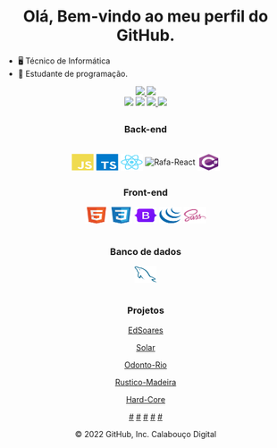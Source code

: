 <div align="center" >
  <h1>Olá, Bem-vindo ao meu perfil do GitHub. </h1>
  
</div>

- 🖥️ Técnico de Informática
- 🌱 Estudante de programação.

<div align="center">
  <a href="https://github.com/Edsoares01">
  <img height="150em" src="https://github-readme-stats.vercel.app/api?username=Edsoares01&show_icons=true&theme=dark&include_all_commits=true&count_private=true"/>
  <img height="150em" src="https://github-readme-stats.vercel.app/api/top-langs/?username=Edsoares01&layout=compact&langs_count=7&theme=dark"/>
</div>

 <!-- REDES SOCIAIS -->
 
<div align="center"> 
 <a href="https://www.linkedin.com/in/edivaldo-soares-3998b2193/" target="_blank"><img src="https://img.shields.io/badge/-LinkedIn-%230077B5?style=for-the-badge&logo=linkedin&logoColor=white" target="_blank"></a> 
  <a href="https://www.instagram.com/edsoares__/" target="_blank"><img src="https://img.shields.io/badge/-Instagram-%23E4405F?style=for-the-badge&logo=instagram&logoColor=white" target="_blank"></a>
  <a href = "mailto:contatoedivaldosoares2015.1@gmail.com"><img src="https://img.shields.io/badge/-Gmail-%23333?style=for-the-badge&logo=gmail&logoColor=white" target="_blank">
  </a><a href="https://www.youtube.com/channel/UC_-uuuZbY0AAt9CViNzvc-Q" target="_blank"><img src="https://img.shields.io/badge/YouTube-FF0000?style=for-the-badge&logo=youtube&logoColor=white" target="_blank"></a> 
 
 
</div>

  
  ##


<div align='center'>
    
<h3> Back-end </h3>

<div style="display: inline_block"></br>
  <img align="center" alt="Rafa-Js" height="30" width="40" src="https://raw.githubusercontent.com/devicons/devicon/master/icons/javascript/javascript-plain.svg">
  <img align="center" alt="Rafa-Ts" height="30" width="40" src="https://raw.githubusercontent.com/devicons/devicon/master/icons/typescript/typescript-plain.svg">
  <img align="center" alt="Rafa-React" height="30" width="40" src="https://raw.githubusercontent.com/devicons/devicon/master/icons/react/react-original.svg">
 
  <img align="center" alt="Rafa-React" height="30" width="40" src="https://cdn.jsdelivr.net/gh/devicons/devicon/icons/adonisjs/adonisjs-original.svg">
          
  
  <img align="center" alt="Rafa-Csharp" height="30" width="40" src="https://raw.githubusercontent.com/devicons/devicon/master/icons/csharp/csharp-original.svg">
</div>



 ##


<div align='center'>
    
<h3> Front-end </h3>

<img align="center" alt="HTML" height="30" width="40" src="https://raw.githubusercontent.com/devicons/devicon/master/icons/html5/html5-original.svg ">

<img align="center" alt="CSS" height="30" width="40" src="https://raw.githubusercontent.com/devicons/devicon/master/icons/css3/css3-original.svg ">  
 
<img align="center" alt="CSS" height="30" width="40" src="https://raw.githubusercontent.com/devicons/devicon/master/icons/bootstrap/bootstrap-original.svg ">  

<img align="center" alt="CSS" height="30" width="40" src="https://raw.githubusercontent.com/devicons/devicon/master/icons/jquery/jquery-original.svg ">

<img align="center" alt="sass" height="30" width="40" src="https://raw.githubusercontent.com/devicons/devicon/9f4f5cdb393299a81125eb5127929ea7bfe42889/icons/sass/sass-original.svg ">


  #
  
  <h3>Banco de dados</h3>
<img align="center" alt="sql" height="30" width="40" src="https://raw.githubusercontent.com/devicons/devicon/9f4f5cdb393299a81125eb5127929ea7bfe42889/icons/mysql/mysql-plain.svg "><h3>
  
#
  
  <h3> Projetos </h3>
  
  
[ EdSoares ](http://edsoares.great-site.net/)

[ Solar ](http://edsoares.great-site.net/solar/)
 
[Odonto-Rio](https://edsoares01.github.io/Odonto-Rio/)

[Rustico-Madeira](http://edsoares.great-site.net/Rustico-Madeira/)

[Hard-Core](https://edsoares01.github.io/Hard-Core/)

[#](https://pages.github.com/?(null))
[#](https://pages.github.com/?(null))
[#](https://pages.github.com/?(null))
[#](https://pages.github.com/?(null))
[#](https://pages.github.com/?(null))



 
</div>
© 2022 GitHub, Inc.
Calabouço 
Digital
